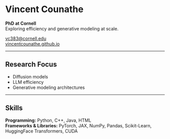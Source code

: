 # Vincent Counathe

**PhD at Cornell**  
Exploring efficiency and generative modeling at scale.

[vc383@cornell.edu](mailto:vc383@cornell.edu)  
[vincentcounathe.github.io](https://vincentcounathe.github.io)  

---

## Research Focus
- Diffusion models
- LLM efficiency
- Generative modeling architectures

---

## Skills
**Programming:** Python, C++, Java, HTML  
**Frameworks & Libraries:** PyTorch, JAX, NumPy, Pandas, Scikit-Learn, HuggingFace Transformers, CUDA  
